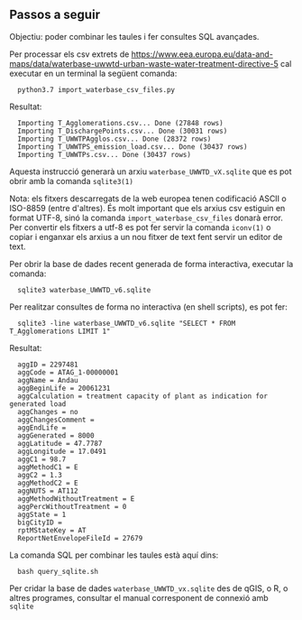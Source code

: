 ## Passos a seguir

Objectiu: poder combinar les taules i fer consultes SQL avançades.

Per processar els csv extrets de https://www.eea.europa.eu/data-and-maps/data/waterbase-uwwtd-urban-waste-water-treatment-directive-5 cal executar en un terminal la següent comanda:

```shell
  python3.7 import_waterbase_csv_files.py
```
Resultat:
```
  Importing T_Agglomerations.csv... Done (27848 rows)
  Importing T_DischargePoints.csv... Done (30031 rows)
  Importing T_UWWTPAgglos.csv... Done (28372 rows)
  Importing T_UWWTPS_emission_load.csv... Done (30437 rows)
  Importing T_UWWTPs.csv... Done (30437 rows)
```

Aquesta instrucció generarà un arxiu ```waterbase_UWWTD_vX.sqlite``` que es pot obrir amb la comanda ```sqlite3(1)```

Nota: els fitxers descarregats de la web europea tenen codificació ASCII o
ISO-8859 (entre d'altres). És molt important que els arxius csv estiguin en
format UTF-8, sinó la comanda ```import_waterbase_csv_files``` donarà error.
Per convertir els fitxers a utf-8 es pot fer servir la comanda ```iconv(1)``` o
copiar i enganxar els arxius a un nou fitxer de text fent servir un editor de
text.

Per obrir la base de dades recent generada de forma interactiva, executar la comanda:

```shell
  sqlite3 waterbase_UWWTD_v6.sqlite
```

Per realitzar consultes de forma no interactiva (en shell scripts), es pot fer:

```shell
  sqlite3 -line waterbase_UWWTD_v6.sqlite "SELECT * FROM T_Agglomerations LIMIT 1"
```
Resultat:
```shell
  aggID = 2297481
  aggCode = ATAG_1-00000001
  aggName = Andau
  aggBeginLife = 20061231
  aggCalculation = treatment capacity of plant as indication for generated load
  aggChanges = no
  aggChangesComment =
  aggEndLife =
  aggGenerated = 8000
  aggLatitude = 47.7787
  aggLongitude = 17.0491
  aggC1 = 98.7
  aggMethodC1 = E
  aggC2 = 1.3
  aggMethodC2 = E
  aggNUTS = AT112
  aggMethodWithoutTreatment = E
  aggPercWithoutTreatment = 0
  aggState = 1
  bigCityID =
  rptMStateKey = AT
  ReportNetEnvelopeFileId = 27679
```

La comanda SQL per combinar les taules està aquí dins:

```shell
  bash query_sqlite.sh
```

Per cridar la base de dades ```waterbase_UWWTD_vx.sqlite``` des de qGIS, o R, o altres programes, consultar el manual corresponent de connexió amb ```sqlite```
